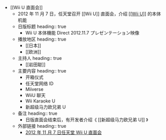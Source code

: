 - [[Wii U 直面会]]
	- 2012 年 11 月 7 日，任天堂召开 [[Wii U]] 直面会，介绍 [[[Wii U]()]] 的本体机能
	- 日版标题
	  heading:: true
		- Wii U 本体機能 Direct 2012.11.7 プレゼンテーション映像
	- 播放地区
	  heading:: true
		- [[日本]]
		- [[欧洲]]
	- 主持人
	  heading:: true
		- [[岩田聪]]
	- 主要内容
	  heading:: true
		- 开箱仪式
		- 任天堂网络 ID
		- Miiverse
		- WiiU 聊天
		- Wii Karaoke U
		- 新超级马力欧兄弟 U
	- 备注
	  heading:: true
		- 日版直面会结束后，有开发者介绍《 [[新超级马力欧兄弟 U]] 》
	- 外部链接
	  heading:: true
		- [2012 年 11 月 7 日任天堂 Wii U 直面会](https://www.bilibili.com/video/BV1DJ411i7CZ/)